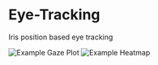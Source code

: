 # Eye-Tracking
Iris position based eye tracking


![Example Gaze Plot](https://github.com/katarinavuknic/Eye-Tracking/assets/56457067/76f5ac36-28a1-4e1e-8d89-53bfc0b5848a)
![Example Heatmap](https://github.com/katarinavuknic/Eye-Tracking/assets/56457067/ed668009-aaf0-4ce5-b595-d198016332c9)
